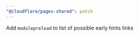 ```yaml
---
"@cloudflare/pages-shared": patch
---
```


Add `modulepreload` to list of possible early hints links
